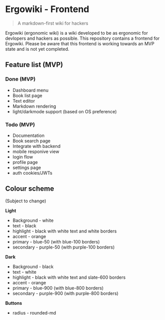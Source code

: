 # Ergowiki - Frontend
> A markdown-first wiki for hackers

Ergowiki (ergonomic wiki) is a wiki developed to be as ergonomic for devlopers and hackers as possible. This repository contains a frontend for Ergowiki. Please be aware that this frontend is working towards an MVP state and is not yet completed.

## Feature list (MVP)

### Done (MVP)
* Dashboard menu
* Book list page
* Text editor
* Markdown rendering
* light/darkmode support (based on OS preference)

### Todo (MVP)
* Documentation
* Book search page
* Integrate with backend
* mobile responive view
* login flow
* profile page
* settings page
* auth cookies/JWTs

## Colour scheme
(Subject to change)

**Light**
* Background        - white
* text              - black
* highlight         - black with white text and white borders
* accent            - orange
* primary           - blue-50 (with blue-100 borders)
* secondary         - purple-50 (with purple-100 borders)

**Dark**
* Background        - black
* text              - white
* highlight         - black with white text and slate-600 borders
* accent            - orange
* primary           - blue-900 (with blue-800 borders)
* secondary         - purple-900 (with purple-800 borders)

**Buttons**
* radius            - rounded-md
